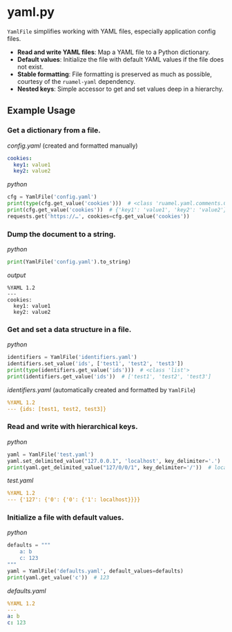 # yaml.py

`YamlFile` simplifies working with YAML files, especially application config files.

- **Read and write YAML files**: Map a YAML file to a Python dictionary.
- **Default values**: Initialize the file with default YAML values if the file does not exist.
- **Stable formatting**: File formatting is preserved as much as possible, courtesy of the `ruamel-yaml` dependency.
- **Nested keys**: Simple accessor to get and set values deep in a hierarchy.

## Example Usage

### Get a dictionary from a file.

*config.yaml* (created and formatted manually)

```yaml
cookies:
  key1: value1
  key2: value2
```

*python*

```python
cfg = YamlFile('config.yaml')
print(type(cfg.get_value('cookies')))  # <class 'ruamel.yaml.comments.CommentedMap'>
print(cfg.get_value('cookies'))  # {'key1': 'value1', 'key2': 'value2'}
requests.get('https://…', cookies=cfg.get_value('cookies'))
```

### Dump the document to a string.

*python*

```python
print(YamlFile('config.yaml').to_string)
```

*output*

```
%YAML 1.2
---
cookies:
  key1: value1
  key2: value2
```

### Get and set a data structure in a file.

*python*

```python
identifiers = YamlFile('identifiers.yaml')
identifiers.set_value('ids', ['test1', 'test2', 'test3'])
print(type(identifiers.get_value('ids')))  # <class 'list'>
print(identifiers.get_value('ids'))  # ['test1', 'test2', 'test3']
```

*identifiers.yaml* (automatically created and formatted by `YamlFile`)

```yaml
%YAML 1.2
--- {ids: [test1, test2, test3]}
```

### Read and write with hierarchical keys.

*python*

```python
yaml = YamlFile('test.yaml')
yaml.set_delimited_value("127.0.0.1", 'localhost', key_delimiter='.')
print(yaml.get_delimited_value("127/0/0/1", key_delimiter='/'))  # localhost
```

*test.yaml*

```yaml
%YAML 1.2
--- {'127': {'0': {'0': {'1': localhost}}}}
```

### Initialize a file with default values.

*python*

```python
defaults = """
    a: b
    c: 123
"""
yaml = YamlFile('defaults.yaml', default_values=defaults)
print(yaml.get_value('c'))  # 123
```

*defaults.yaml*

```yaml
%YAML 1.2
---
a: b
c: 123
```
